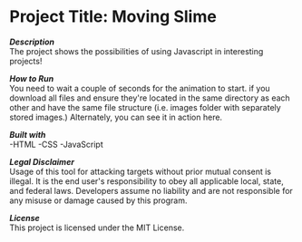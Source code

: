 # Project Title: Moving Slime


***Description***  
The project shows the possibilities of using Javascript in interesting projects!

***How to Run***    
You need to wait a couple of seconds for the animation to start. if you download all files and ensure they're located in the same directory as each other and have the same file structure (i.e. images folder with separately stored images.) Alternately, you can see it in action here.

***Built with***    
-HTML
-CSS
-JavaScript


***Legal Disclaimer***    
Usage of this tool for attacking targets without prior mutual consent is illegal. It is the end user's responsibility to obey all applicable local, state, and federal laws. Developers assume no liability and are not responsible for any misuse or damage caused by this program.

***License***    
This project is licensed under the MIT License.
